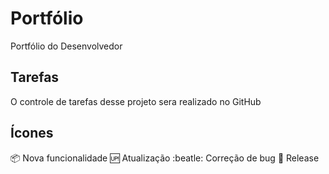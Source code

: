 # Portfólio
Portfólio do Desenvolvedor 

## Tarefas 
O controle de tarefas desse projeto sera realizado no GitHub  

## Ícones

:package: Nova funcionalidade
:up: Atualização
:beatle: Correção de bug
:checkered_flag: Release
